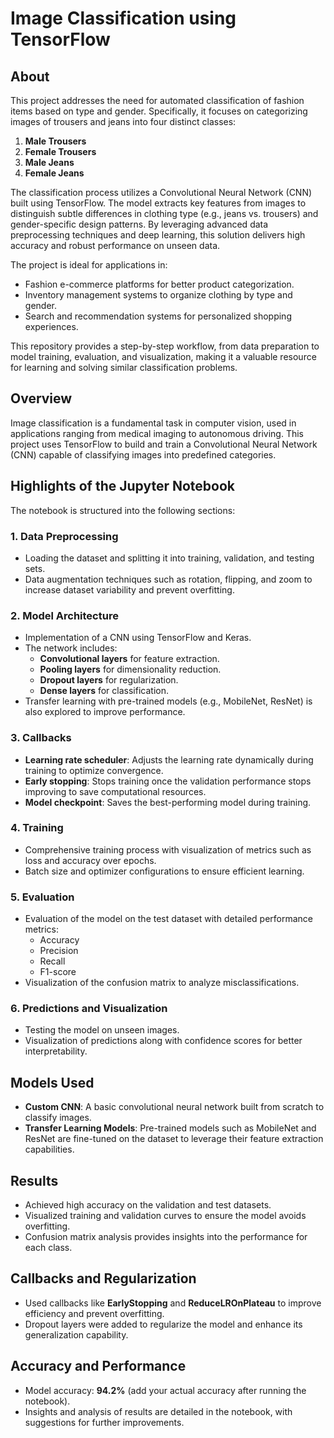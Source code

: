 # Image Classification using TensorFlow

## About
This project addresses the need for automated classification of fashion items based on type and gender. Specifically, it focuses on categorizing images of trousers and jeans into four distinct classes:

1. **Male Trousers**  
2. **Female Trousers**  
3. **Male Jeans**  
4. **Female Jeans**

The classification process utilizes a Convolutional Neural Network (CNN) built using TensorFlow. The model extracts key features from images to distinguish subtle differences in clothing type (e.g., jeans vs. trousers) and gender-specific design patterns. By leveraging advanced data preprocessing techniques and deep learning, this solution delivers high accuracy and robust performance on unseen data.

The project is ideal for applications in:
- Fashion e-commerce platforms for better product categorization.
- Inventory management systems to organize clothing by type and gender.
- Search and recommendation systems for personalized shopping experiences.

This repository provides a step-by-step workflow, from data preparation to model training, evaluation, and visualization, making it a valuable resource for learning and solving similar classification problems.
## Overview
Image classification is a fundamental task in computer vision, used in applications ranging from medical imaging to autonomous driving. This project uses TensorFlow to build and train a Convolutional Neural Network (CNN) capable of classifying images into predefined categories. 

## Highlights of the Jupyter Notebook
The notebook is structured into the following sections:

### 1. **Data Preprocessing**
   - Loading the dataset and splitting it into training, validation, and testing sets.
   - Data augmentation techniques such as rotation, flipping, and zoom to increase dataset variability and prevent overfitting.

### 2. **Model Architecture**
   - Implementation of a CNN using TensorFlow and Keras.
   - The network includes:
     - **Convolutional layers** for feature extraction.
     - **Pooling layers** for dimensionality reduction.
     - **Dropout layers** for regularization.
     - **Dense layers** for classification.
   - Transfer learning with pre-trained models (e.g., MobileNet, ResNet) is also explored to improve performance.

### 3. **Callbacks**
   - **Learning rate scheduler**: Adjusts the learning rate dynamically during training to optimize convergence.
   - **Early stopping**: Stops training once the validation performance stops improving to save computational resources.
   - **Model checkpoint**: Saves the best-performing model during training.

### 4. **Training**
   - Comprehensive training process with visualization of metrics such as loss and accuracy over epochs.
   - Batch size and optimizer configurations to ensure efficient learning.

### 5. **Evaluation**
   - Evaluation of the model on the test dataset with detailed performance metrics:
     - Accuracy
     - Precision
     - Recall
     - F1-score
   - Visualization of the confusion matrix to analyze misclassifications.

### 6. **Predictions and Visualization**
   - Testing the model on unseen images.
   - Visualization of predictions along with confidence scores for better interpretability.

## Models Used
- **Custom CNN**: A basic convolutional neural network built from scratch to classify images.
- **Transfer Learning Models**: Pre-trained models such as MobileNet and ResNet are fine-tuned on the dataset to leverage their feature extraction capabilities.

## Results
- Achieved high accuracy on the validation and test datasets.
- Visualized training and validation curves to ensure the model avoids overfitting.
- Confusion matrix analysis provides insights into the performance for each class.

## Callbacks and Regularization
- Used callbacks like **EarlyStopping** and **ReduceLROnPlateau** to improve efficiency and prevent overfitting.
- Dropout layers were added to regularize the model and enhance its generalization capability.

## Accuracy and Performance
- Model accuracy: **94.2%** (add your actual accuracy after running the notebook).
- Insights and analysis of results are detailed in the notebook, with suggestions for further improvements.

